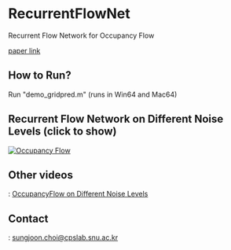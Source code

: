 # RecurrentFlowNet
Recurrent Flow Network for Occupancy Flow 

[paper link](http://cpslab.snu.ac.kr/publications/papers/2016_IROS_OccFlow.pdf)

## How to Run?
Run "demo_gridpred.m" 
(runs in Win64 and Mac64)

## Recurrent Flow Network on Different Noise Levels (click to show)
[![Occupancy Flow](http://img.youtube.com/vi/twR3wYjwLrM/0.jpg)](https://www.youtube.com/watch?v=twR3wYjwLrM "Everything Is AWESOME")

## Other videos
: [OccupancyFlow on Different Noise Levels](https://www.youtube.com/playlist?list=PLtWMojn4UVnyP3HTiRFBxGbZ6lShB16E7)

## Contact
: sungjoon.choi@cpslab.snu.ac.kr 
